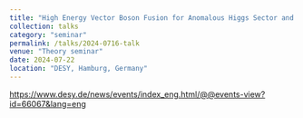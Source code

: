 ```yaml
---
title: "High Energy Vector Boson Fusion for Anomalous Higgs Sector and Higgs EFT"
collection: talks
category: "seminar"
permalink: /talks/2024-0716-talk
venue: "Theory seminar"
date: 2024-07-22
location: "DESY, Hamburg, Germany"
---
```



https://www.desy.de/news/events/index_eng.html/@@events-view?id=66067&lang=eng
